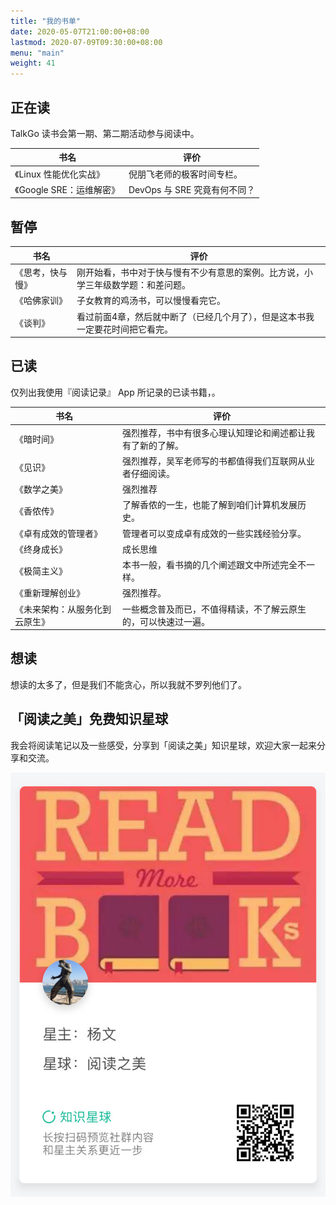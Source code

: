 ```yaml
---
title: "我的书单"
date: 2020-05-07T21:00:00+08:00
lastmod: 2020-07-09T09:30:00+08:00
menu: "main"
weight: 41
---
```


## 正在读

TalkGo 读书会第一期、第二期活动参与阅读中。

| 书名             | 评价                                                                             |
| ---------------- | -------------------------------------------------------------------------------- |
| 《Linux 性能优化实战》 | 倪朋飞老师的极客时间专栏。 |
| 《Google SRE：运维解密》 | DevOps 与 SRE 究竟有何不同？ |

## 暂停

| 书名             | 评价                                                                             |
| ---------------- | -------------------------------------------------------------------------------- |
| 《思考，快与慢》 | 刚开始看，书中对于快与慢有不少有意思的案例。比方说，小学三年级数学题：和差问题。 |
| 《哈佛家训》     | 子女教育的鸡汤书，可以慢慢看完它。                                               |
| 《谈判》         | 看过前面4章，然后就中断了（已经几个月了），但是这本书我一定要花时间把它看完。    |

## 已读

仅列出我使用『阅读记录』 App 所记录的已读书籍，。

| 书名                           | 评价                                                           |
| ------------------------------ | -------------------------------------------------------------- |
| 《暗时间》                     | 强烈推荐，书中有很多心理认知理论和阐述都让我有了新的了解。     |
| 《见识》                       | 强烈推荐，吴军老师写的书都值得我们互联网从业者仔细阅读。       |
| 《数学之美》                   | 强烈推荐                                                       |
| 《香侬传》                     | 了解香侬的一生，也能了解到咱们计算机发展历史。                 |
| 《卓有成效的管理者》           | 管理者可以变成卓有成效的一些实践经验分享。                     |
| 《终身成长》                   | 成长思维                                                       |
| 《极简主义》                   | 本书一般，看书摘的几个阐述跟文中所述完全不一样。               |
| 《重新理解创业》               | 强烈推荐。                                                     |
| 《未来架构：从服务化到云原生》 | 一些概念普及而已，不值得精读，不了解云原生的，可以快速过一遍。 |


## 想读

想读的太多了，但是我们不能贪心，所以我就不罗列他们了。

## 「阅读之美」免费知识星球

我会将阅读笔记以及一些感受，分享到「阅读之美」知识星球，欢迎大家一起来分享和交流。

![](https://raw.githubusercontent.com/yangwenmai/maiyang.me/master/blog/read_beautiful.jpg)
